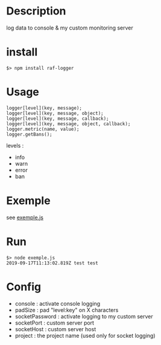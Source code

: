 # Description

log data to console & my custom monitoring server

# install

	$> npm install raf-logger

# Usage

    logger[level](key, message);
    logger[level](key, message, object);
    logger[level](key, message, callback);
    logger[level](key, message, object, callback);
    logger.metric(name, value);
    logger.getBans();

levels :
* info
* warn
* error
* ban

# Exemple

see [exemple.js](exemple.js)

# Run

    $> node exemple.js
    2019-09-17T11:13:02.819Z test test

# Config

* console : activate console logging
* padSize : pad "level:key" on X characters
* socketPassword : activate logging to my custom server
* socketPort : custom server port
* socketHost : custom server host
* project : the project name (used only for socket logging)
